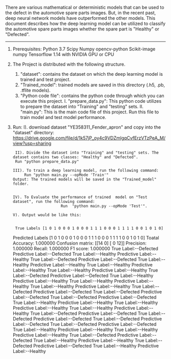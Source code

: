 There are various mathematical or deterministic models that can be used to the defect in the automotive spare parts images. But, in the recent past, deep neural network models have outperformed the other models. This document describes how the deep learning model can be utilized to classify the automotive spare parts images whether the spare part is "Healthy" or "Defected".
____________________________________________________________________________
1. Prerequisites:
    Python 3.7
    Scipy
    Numpy
    opencv-python
    Scikit-image
    numpy
    Tensorflow 1.14 with NVIDIA GPU or CPU

2. The Project is distributed with the following structure.
    1. "dataset":          contains the dataset on which the deep learning model is trained and test project.
    2. "Trained_model":    trained models are saved in this directory (.h5, .pb, .tflite models).
    3. "Python code file": contains the python code through which you can execute this project.
            I. "prepare_data.py": This python code utilizes to prepare the dataset into "Training" and "testing" sets.
            II. "main.py": This is the main code file of this project. Run this file to train model and test model performance.

    
3. Run: I). download dataset "YE358311_Fender_apron" and copy into the "dataset" directory:
                    https://drive.google.com/file/d/1k57jP_oy4c9VDZmlgqCvfErzVTzPeA_M/view?usp=sharing

        II). Divide the dataset into "Training" and "testing" sets. The dataset contains two classes: "Healthy" and "Defected".
        Run "python prepare_data.py"

       III). To train a deep learning model, run the following command:
            Run "python main.py --opMode 'Train'"
       Output: The trained models will be saved in the "Trained_model" folder.


       IV). To Evaluate the performance of trained  model on "Test dataset", run the following command:
							Run  "python main.py --opMode 'Test'". 

       V). Output would be like this:
        
        
        True Labels [1 0 1 0 0 0 1 0 0 0 1 1 1 0 0 0 1 1 1 1 0 0 1 0 1 0]
	Predicted Labels [1 0 1 0 0 0 1 0 0 0 1 1 1 0 0 0 1 1 1 1 0 0 1 0 1 0]
	Toatal Accuracy: 1.000000
	Confusion matrix: [[14  0]
	 		  [ 0 12]]
	Precision: 1.000000
	Recall: 1.000000
	F1 score: 1.000000
	True Label:--Defected  Predictive Label:--Defected
	True Label:--Healthy   Predictive Label:--Healthy
	True Label:--Defected  Predictive Label:--Defected
	True Label:--Healthy   Predictive Label:--Healthy
	True Label:--Healthy   Predictive Label:--Healthy
	True Label:--Healthy   Predictive Label:--Healthy
	True Label:--Defected  Predictive Label:--Defected
	True Label:--Healthy   Predictive Label:--Healthy
	True Label:--Healthy   Predictive Label:--Healthy
	True Label:--Healthy   Predictive Label:--Healthy
	True Label:--Defected  Predictive Label:--Defected
	True Label:--Defected  Predictive Label:--Defected
	True Label:--Defected  Predictive Label:--Defected
	True Label:--Healthy   Predictive Label:--Healthy
	True Label:--Healthy   Predictive Label:--Healthy
	True Label:--Healthy   Predictive Label:--Healthy
	True Label:--Defected  Predictive Label:--Defected
	True Label:--Defected  Predictive Label:--Defected
	True Label:--Defected  Predictive Label:--Defected
	True Label:--Defected  Predictive Label:--Defected
	True Label:--Healthy   Predictive Label:--Healthy
	True Label:--Healthy   Predictive Label:--Healthy
	True Label:--Defected  Predictive Label:--Defected
	True Label:--Healthy   Predictive Label:--Healthy
	True Label:--Defected  Predictive Label:--Defected
	True Label:--Healthy   Predictive Label:--Healthy

